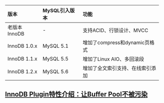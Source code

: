 | **版本** | **MySQL引入版本** | **功能** |
|:-----------|:----------------------|:-----------|
| 老版本InnoDB | - | 支持ACID、行锁设计、MVCC |
| InnoDB 1.0.x | MySQL 5.1 | 增加了compress和dynamic页格式 |
| InnoDB 1.1.x | MySQL 5.5 | 增加了Linux AIO、多回滚段 |
| InnoDB 1.2.x | MySQL 5.6 | 增加了全文索引支持、在线索引添加 |


## [InnoDB Plugin特性介绍：让Buffer Pool不被污染](http://www.orczhou.com/index.php/2010/05/innodb-plugin-make-buffer-cache-scan-resistant/) ##